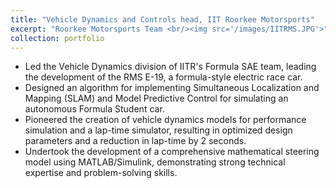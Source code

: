 ```yaml
---
title: "Vehicle Dynamics and Controls head, IIT Roorkee Motorsports"
excerpt: "Roorkee Motorsports Team <br/><img src='/images/IITRMS.JPG'>"
collection: portfolio
---
```


* Led the Vehicle Dynamics division of IITR's Formula SAE team, leading the development of the RMS E-19, a formula-style electric race car.
* Designed an algorithm for implementing Simultaneous Localization and Mapping (SLAM) and Model Predictive Control for simulating an autonomous Formula Student car.
* Pioneered the creation of vehicle dynamics models for performance simulation and a lap-time simulator, resulting in optimized design parameters and a reduction in lap-time by 2 seconds.
* Undertook the development of a comprehensive mathematical steering model using MATLAB/Simulink, demonstrating strong technical expertise and problem-solving skills.
